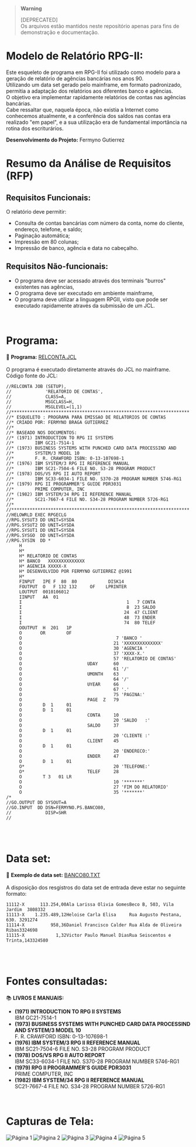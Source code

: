 > **Warning**
> 
> [DEPRECATED]  
> Os arquivos estão mantidos neste repositório apenas para fins de demonstração e documentação. 

# Modelo de Relatório RPG-II:

Este esqueleto de programa em RPG-II foi utilizado como modelo para a geração de relatório de agências bancárias nos anos 90.  
Utilizando um data set gerado pelo mainframe, em formato padronizado, permitia a adaptação dos relatórios aos diferentes banco e agências.  
O objetivo era implementar rapidamente relatórios de contas nas agências bancárias.  
Cabe ressaltar que, naquela época, não existia a Internet como conhecemos atualmente, e a conferência dos saldos nas contas era realizado "em papel", e a sua utilização era de fundamental importância na rotina dos escriturários.

**Desenvolvimento do Projeto:** Fermyno Gutierrez  

# Resumo da Análise de Requisitos (RFP)

## Requisitos Funcionais:

O relatório deve permitir:

- Consulta de contas bancárias com número da conta, nome do cliente, endereço, telefone, e saldo;
- Paginação automática;
- Impressão em 80 colunas;
- Impressão de banco, agência e data no cabeçalho.

## Requisitos Não-funcionais:

- O programa deve ser acessado através dos terminais "burros" existentes nas agências,
- O programa deve ser executado em ambiente mainframe,
- O programa deve utilizar a linguagem RPGII, visto que pode ser executado rapidamente através da submissão de um JCL.
<br />

# Programa:

📄 **Programa:** [RELCONTA.JCL](jcl/RELCONTA.JCL)  
<br />
O programa é executado diretamente através do JCL no mainframe.  
Código fonte do JCL:
<br />
````jcl
//RELCONTA JOB (SETUP),                                               
//             'RELATORIO DE CONTAS',                                 
//             CLASS=A,                                               
//             MSGCLASS=H,                                            
//             MSGLEVEL=(1,1)                                         
//********************************************************************
//* ESQUELETO : PROGRAMA PARA EMISSAO DE RELATORIOS DE CONTAS
//* CRIADO POR: FERMYNO BRAGA GUTIERREZ                                                                  
//*                                                                   
//* BASEADO NOS DOCUMENTOS:    
//* (1971) INTRODUCTION TO RPG II SYSTEMS
//*        IBM GC21-7514-1
//* (1973) BUSINESS SYSTEMS WITH PUNCHED CARD DATA PROCESSIND AND
//*        SYSTEM/3 MODEL 10
//*        F. R. CRAWFORD ISBN: 0-13-107698-1
//* (1976) IBM SYSTEM/3 RPG II REFERENCE MANUAL
//*        IBM SC21-7504-6 FILE NO. S3-28 PROGRAM PRODUCT
//* (1978) DOS/VS RPG II AUTO REPORT
//*        IBM SC33-6034-1 FILE NO. S370-28 PROGRAM NUMBER 5746-RG1
//* (1979) RPG II PROGRAMMER'S GUIDE PDR3031
//*        PRIME COMPUTER, INC
//* (1982) IBM SYSTEM/34 RPG II REFERENCE MANUAL
//*        SC21-7667-4 FILE NO. S34-28 PROGRAM NUMBER 5726-RG1
//*                                                                   
//********************************************************************
//HELOWRLD EXEC RPGECLG                                               
//RPG.SYSUT3 DD UNIT=SYSDA                                            
//RPG.SYSUT2 DD UNIT=SYSDA                                            
//RPG.SYSUT1 DD UNIT=SYSDA                                            
//RPG.SYSGO  DD UNIT=SYSDA                                            
//RPG.SYSIN  DD *                                                     
     H                                                                
     H*                                                               
     H* RELATORIO DE CONTAS                                           
     H* BANCO   XXXXXXXXXXXXXX                                        
     H* AGENCIA XXXXX-X                                           
     H* DESENVOLVIDO POR FERMYNO GUTIERREZ @1991                  
     H*                                                           
     FINPUT   IPE F  80  80            DISK14                     
     FOUTPUT  O   F 132 132     OF    LPRINTER                    
     LOUTPUT  0010106012                                          
     IINPUT   AA  01                                              
     I                                        1   7 CONTA         
     I                                        8  23 SALDO         
     I                                       24  47 CLIENT        
     I                                       48  73 ENDER         
     I                                       74  80 TELEF         
     OOUTPUT  H  201   1P                                         
     O       OR        OF                                         
     O                                    7 'BANCO '              
     O                                   21 'XXXXXXXXXXXXXX'      
     O                                   30 'AGENCIA '            
     O                                   37 'XXXX-X.'             
     O                                   57 'RELATORIO DE CONTAS' 
     O                         UDAY      60                       
     O                                   61 '/'                      
     O                         UMONTH    63                          
     O                                   64 '/'                      
     O                         UYEAR     66                          
     O                                   67 '.'                      
     O                                   75 'PAGINA:'                
     O                         PAGE  Z   79                          
     O        D  1     01                                            
     O        D  1     01                                            
     O                         CONTA     10                          
     O                                   20 'SALDO   :'              
     O                         SALDO     37                          
     O        D  1     01                                            
     O                                   20 'CLIENTE :'              
     O                         CLIENT    45                          
     O        D  1     01                                            
     O                                   20 'ENDERECO:'              
     O                         ENDER     47                          
     O        D  1     01                                            
     O*                                  20 'TELEFONE:'              
     O*                        TELEF     28                       
     O        T 3   01 LR                                         
     O                                   10 '*******'         
     O                                   27 'FIM DO RELATORIO'
     O                                   35 '*******'           
/*                                                                
//GO.OUTPUT DD SYSOUT=A                                           
//GO.INPUT  DD DSN=FERMYNO.PS.BANCO80,                             
//             DISP=SHR                                           
//                                                                
````
<br />
<br />

# Data set:
📄 **Exemplo de data set:** [BANCO80.TXT](data-set/BANCO80.TXT)  
<br />
A disposição dos resgistros do data set de entrada deve estar no seguinte formato:
<br />
````
11112-X      113.254,00Ala Larissa Olivia GomesBeco B, 503, Vila Jardim  3808332
11113-X    1.235.489,12Heloise Carla Elisa     Rua Augusto Pestana, 630. 3291274
11114-X          958,36Daniel Francisco Calder Rua Alda de Oliveira Ribas3324698
11115-X            1,32Victor Paulo Manuel DiasRua Seiscentos e Trinta,143324580
````
<br />
<br />
    
# Fontes consultadas:

📚 **LIVROS E MANUAIS:**  
- **(1971) INTRODUCTION TO RPG II SYSTEMS**  
  IBM GC21-7514-1
- **(1973) BUSINESS SYSTEMS WITH PUNCHED CARD DATA PROCESSIND AND SYSTEM/3 MODEL 10**  
  F. R. CRAWFORD ISBN: 0-13-107698-1
- **(1976) IBM SYSTEM/3 RPG II REFERENCE MANUAL**  
  IBM SC21-7504-6 FILE NO. S3-28 PROGRAM PRODUCT
- **(1978) DOS/VS RPG II AUTO REPORT**  
  IBM SC33-6034-1 FILE NO. S370-28 PROGRAM NUMBER 5746-RG1
- **(1979) RPG II PROGRAMMER'S GUIDE PDR3031**  
  PRIME COMPUTER, INC
- **(1982) IBM SYSTEM/34 RPG II REFERENCE MANUAL**  
  SC21-7667-4 FILE NO. S34-28 PROGRAM NUMBER 5726-RG1
<br />

# Capturas de Tela:

![Página 1](report/relconta-pag-1.jpg)
![Página 2](report/relconta-pag-2.jpg)
![Página 3](report/relconta-pag-3.jpg)
![Página 4](report/relconta-pag-4.jpg)
![Página 5](report/relconta-pag-5.jpg)
